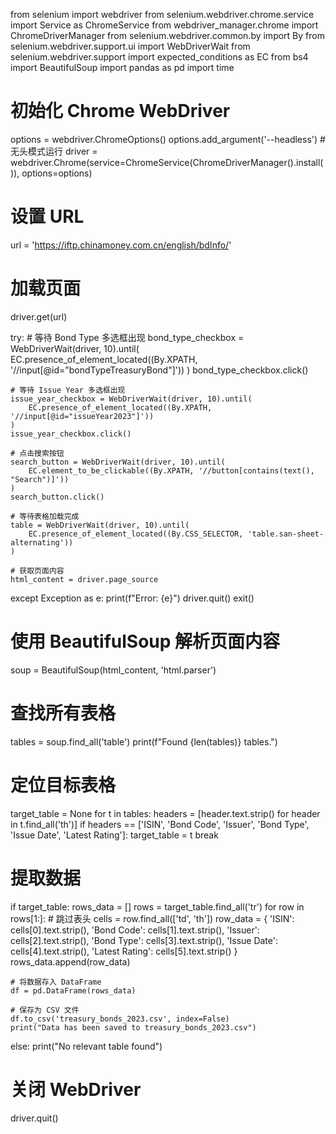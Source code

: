 from selenium import webdriver
from selenium.webdriver.chrome.service import Service as ChromeService
from webdriver_manager.chrome import ChromeDriverManager
from selenium.webdriver.common.by import By
from selenium.webdriver.support.ui import WebDriverWait
from selenium.webdriver.support import expected_conditions as EC
from bs4 import BeautifulSoup
import pandas as pd
import time

# 初始化 Chrome WebDriver
options = webdriver.ChromeOptions()
options.add_argument('--headless')  # 无头模式运行
driver = webdriver.Chrome(service=ChromeService(ChromeDriverManager().install()), options=options)

# 设置 URL
url = 'https://iftp.chinamoney.com.cn/english/bdInfo/'

# 加载页面
driver.get(url)

try:
    # 等待 Bond Type 多选框出现
    bond_type_checkbox = WebDriverWait(driver, 10).until(
        EC.presence_of_element_located((By.XPATH, '//input[@id="bondTypeTreasuryBond"]'))
    )
    bond_type_checkbox.click()

    # 等待 Issue Year 多选框出现
    issue_year_checkbox = WebDriverWait(driver, 10).until(
        EC.presence_of_element_located((By.XPATH, '//input[@id="issueYear2023"]'))
    )
    issue_year_checkbox.click()

    # 点击搜索按钮
    search_button = WebDriverWait(driver, 10).until(
        EC.element_to_be_clickable((By.XPATH, '//button[contains(text(), "Search")]'))
    )
    search_button.click()

    # 等待表格加载完成
    table = WebDriverWait(driver, 10).until(
        EC.presence_of_element_located((By.CSS_SELECTOR, 'table.san-sheet-alternating'))
    )

    # 获取页面内容
    html_content = driver.page_source

except Exception as e:
    print(f"Error: {e}")
    driver.quit()
    exit()

# 使用 BeautifulSoup 解析页面内容
soup = BeautifulSoup(html_content, 'html.parser')

# 查找所有表格
tables = soup.find_all('table')
print(f"Found {len(tables)} tables.")

# 定位目标表格
target_table = None
for t in tables:
    headers = [header.text.strip() for header in t.find_all('th')]
    if headers == ['ISIN', 'Bond Code', 'Issuer', 'Bond Type', 'Issue Date', 'Latest Rating']:
        target_table = t
        break

# 提取数据
if target_table:
    rows_data = []
    rows = target_table.find_all('tr')
    for row in rows[1:]:  # 跳过表头
        cells = row.find_all(['td', 'th'])
        row_data = {
            'ISIN': cells[0].text.strip(),
            'Bond Code': cells[1].text.strip(),
            'Issuer': cells[2].text.strip(),
            'Bond Type': cells[3].text.strip(),
            'Issue Date': cells[4].text.strip(),
            'Latest Rating': cells[5].text.strip()
        }
        rows_data.append(row_data)

    # 将数据存入 DataFrame
    df = pd.DataFrame(rows_data)

    # 保存为 CSV 文件
    df.to_csv('treasury_bonds_2023.csv', index=False)
    print("Data has been saved to treasury_bonds_2023.csv")
else:
    print("No relevant table found")

# 关闭 WebDriver
driver.quit()
